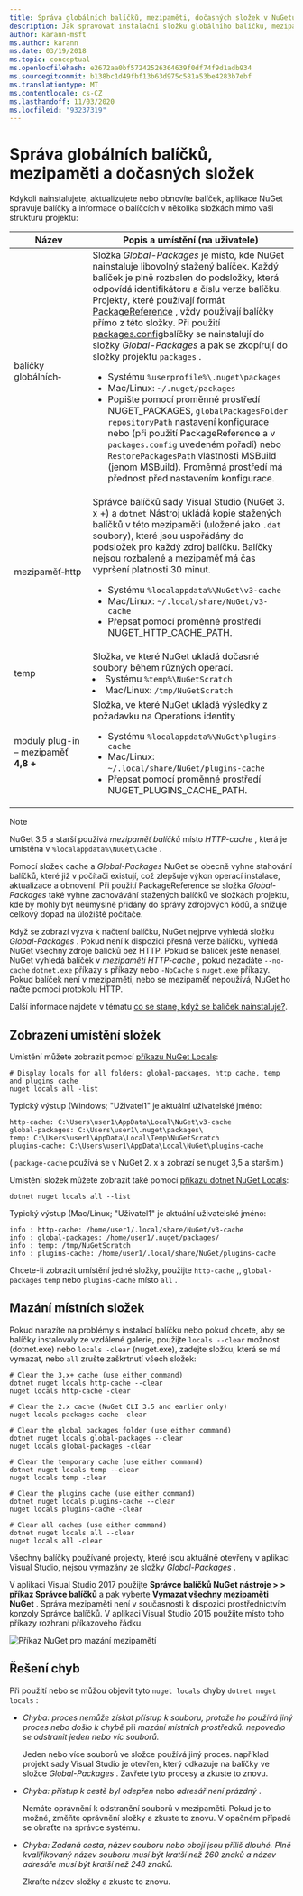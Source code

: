 ```yaml
---
title: Správa globálních balíčků, mezipaměti, dočasných složek v NuGetu
description: Jak spravovat instalační složku globálního balíčku, mezipaměť balíčků a dočasné složky, které existují na počítači, které se používají při instalaci, obnovení a aktualizaci balíčků.
author: karann-msft
ms.author: karann
ms.date: 03/19/2018
ms.topic: conceptual
ms.openlocfilehash: e2672aa0bf57242526364639f0df74f9d1adb934
ms.sourcegitcommit: b138bc1d49fbf13b63d975c581a53be4283b7ebf
ms.translationtype: MT
ms.contentlocale: cs-CZ
ms.lasthandoff: 11/03/2020
ms.locfileid: "93237319"
---
```

# <a name="managing-the-global-packages-cache-and-temp-folders"></a>Správa globálních balíčků, mezipaměti a dočasných složek

Kdykoli nainstalujete, aktualizujete nebo obnovíte balíček, aplikace NuGet spravuje balíčky a informace o balíčcích v několika složkách mimo vaši strukturu projektu:

| Název | Popis a umístění (na uživatele)|
| --- | --- |
| balíčky globálních&#8209; | Složka *Global-Packages* je místo, kde NuGet nainstaluje libovolný stažený balíček. Každý balíček je plně rozbalen do podsložky, která odpovídá identifikátoru a číslu verze balíčku. Projekty, které používají formát [PackageReference](package-references-in-project-files.md) , vždy používají balíčky přímo z této složky. Při použití [packages.config](../reference/packages-config.md)balíčky se nainstalují do složky *Global-Packages* a pak se zkopírují do složky projektu `packages` .<br/><ul><li>Systému `%userprofile%\.nuget\packages`</li><li>Mac/Linux: `~/.nuget/packages`</li><li>Popište pomocí proměnné prostředí NUGET_PACKAGES, `globalPackagesFolder` `repositoryPath` [nastavení konfigurace](../reference/nuget-config-file.md#config-section) nebo (při použití PackageReference a v `packages.config` uvedeném pořadí) nebo `RestorePackagesPath` vlastnosti MSBuild (jenom MSBuild). Proměnná prostředí má přednost před nastavením konfigurace.</li></ul> |
| mezipaměť&#8209;http | Správce balíčků sady Visual Studio (NuGet 3. x +) a `dotnet` Nástroj ukládá kopie stažených balíčků v této mezipaměti (uložené jako `.dat` soubory), které jsou uspořádány do podsložek pro každý zdroj balíčku. Balíčky nejsou rozbalené a mezipaměť má čas vypršení platnosti 30 minut.<br/><ul><li>Systému `%localappdata%\NuGet\v3-cache`</li><li>Mac/Linux: `~/.local/share/NuGet/v3-cache`</li><li>Přepsat pomocí proměnné prostředí NUGET_HTTP_CACHE_PATH.</li></ul> |
| temp | Složka, ve které NuGet ukládá dočasné soubory během různých operací.<br/><li>Systému `%temp%\NuGetScratch`</li><li>Mac/Linux: `/tmp/NuGetScratch`</li></ul> |
| moduly plug-in – mezipaměť **4,8 +** | Složka, ve které NuGet ukládá výsledky z požadavku na Operations identity<br/><ul><li>Systému `%localappdata%\NuGet\plugins-cache`</li><li>Mac/Linux: `~/.local/share/NuGet/plugins-cache`</li><li>Přepsat pomocí proměnné prostředí NUGET_PLUGINS_CACHE_PATH.</li></ul> |

> [!Note]
> NuGet 3,5 a starší používá *mezipaměť balíčků* místo *HTTP-cache* , která je umístěna v `%localappdata%\NuGet\Cache` .

Pomocí složek cache a *Global-Packages* NuGet se obecně vyhne stahování balíčků, které již v počítači existují, což zlepšuje výkon operací instalace, aktualizace a obnovení. Při použití PackageReference se složka *Global-Packages* také vyhne zachovávání stažených balíčků ve složkách projektu, kde by mohly být neúmyslně přidány do správy zdrojových kódů, a snižuje celkový dopad na úložiště počítače.

Když se zobrazí výzva k načtení balíčku, NuGet nejprve vyhledá složku *Global-Packages* . Pokud není k dispozici přesná verze balíčku, vyhledá NuGet všechny zdroje balíčků bez HTTP. Pokud se balíček ještě nenašel, NuGet vyhledá balíček v *mezipaměti HTTP-cache* , pokud nezadáte `--no-cache` `dotnet.exe` příkazy s příkazy nebo `-NoCache` s `nuget.exe` příkazy. Pokud balíček není v mezipaměti, nebo se mezipaměť nepoužívá, NuGet ho načte pomocí protokolu HTTP.

Další informace najdete v tématu [co se stane, když se balíček nainstaluje?](../concepts/package-installation-process.md).

## <a name="viewing-folder-locations"></a>Zobrazení umístění složek

Umístění můžete zobrazit pomocí [příkazu NuGet Locals](../reference/cli-reference/cli-ref-locals.md):

```cli
# Display locals for all folders: global-packages, http cache, temp and plugins cache
nuget locals all -list
```

Typický výstup (Windows; "Uživatel1" je aktuální uživatelské jméno:

```output
http-cache: C:\Users\user1\AppData\Local\NuGet\v3-cache
global-packages: C:\Users\user1\.nuget\packages\
temp: C:\Users\user1\AppData\Local\Temp\NuGetScratch
plugins-cache: C:\Users\user1\AppData\Local\NuGet\plugins-cache
```

( `package-cache` používá se v NuGet 2. x a zobrazí se nuget 3,5 a starším.)

Umístění složek můžete zobrazit také pomocí [příkazu dotnet NuGet Locals](/dotnet/core/tools/dotnet-nuget-locals):

```dotnetcli
dotnet nuget locals all --list
```

Typický výstup (Mac/Linux; "Uživatel1" je aktuální uživatelské jméno:

```output
info : http-cache: /home/user1/.local/share/NuGet/v3-cache
info : global-packages: /home/user1/.nuget/packages/
info : temp: /tmp/NuGetScratch
info : plugins-cache: /home/user1/.local/share/NuGet/plugins-cache
```

Chcete-li zobrazit umístění jedné složky, použijte `http-cache` ,, `global-packages` `temp` nebo `plugins-cache` místo `all` .

## <a name="clearing-local-folders"></a>Mazání místních složek

Pokud narazíte na problémy s instalací balíčku nebo pokud chcete, aby se balíčky instalovaly ze vzdálené galerie, použijte `locals --clear` možnost (dotnet.exe) nebo `locals -clear` (nuget.exe), zadejte složku, která se má vymazat, nebo `all` zrušte zaškrtnutí všech složek:

```cli
# Clear the 3.x+ cache (use either command)
dotnet nuget locals http-cache --clear
nuget locals http-cache -clear

# Clear the 2.x cache (NuGet CLI 3.5 and earlier only)
nuget locals packages-cache -clear

# Clear the global packages folder (use either command)
dotnet nuget locals global-packages --clear
nuget locals global-packages -clear

# Clear the temporary cache (use either command)
dotnet nuget locals temp --clear
nuget locals temp -clear

# Clear the plugins cache (use either command)
dotnet nuget locals plugins-cache --clear
nuget locals plugins-cache -clear

# Clear all caches (use either command)
dotnet nuget locals all --clear
nuget locals all -clear
```

Všechny balíčky používané projekty, které jsou aktuálně otevřeny v aplikaci Visual Studio, nejsou vymazány ze složky *Global-Packages* .

V aplikaci Visual Studio 2017 použijte **Správce balíčků NuGet nástroje > > příkaz Správce balíčků** a pak vyberte **Vymazat všechny mezipaměti NuGet** . Správa mezipaměti není v současnosti k dispozici prostřednictvím konzoly Správce balíčků. V aplikaci Visual Studio 2015 použijte místo toho příkazy rozhraní příkazového řádku.

![Příkaz NuGet pro mazání mezipamětí](media/options-clear-caches.png)

## <a name="troubleshooting-errors"></a>Řešení chyb

Při použití nebo se můžou objevit tyto `nuget locals` chyby `dotnet nuget locals` :

- *Chyba: proces nemůže získat přístup k souboru, <package> protože ho používá jiný proces nebo došlo k chybě* při *mazání místních prostředků: nepovedlo se odstranit jeden nebo víc souborů.*

    Jeden nebo více souborů ve složce používá jiný proces. například projekt sady Visual Studio je otevřen, který odkazuje na balíčky ve složce *Global-Packages* . Zavřete tyto procesy a zkuste to znovu.

- *Chyba: přístup k cestě byl <path> odepřen* nebo *adresář není prázdný* .

    Nemáte oprávnění k odstranění souborů v mezipaměti. Pokud je to možné, změňte oprávnění složky a zkuste to znovu. V opačném případě se obraťte na správce systému.

- *Chyba: Zadaná cesta, název souboru nebo obojí jsou příliš dlouhé. Plně kvalifikovaný název souboru musí být kratší než 260 znaků a název adresáře musí být kratší než 248 znaků.*

    Zkraťte název složky a zkuste to znovu.
